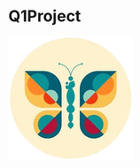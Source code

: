 # Q1Project
![Image Alt](https://github.com/SaldanaOBMC/Q1Project/blob/6760fc5ec308028bef55487e92b18b84b9e02218/OBMC%202.png)
